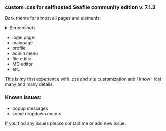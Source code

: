 
### custom .css for selfhosted Seafile community edition v. 7.1.3

Dark theme for almost all pages and elements:

<details>
  <summary>Screenshots</summary>
  
![](https://raw.githubusercontent.com/u-alexey/seafile_ce-edition_dark_theme/master/Screenshot_page.png)

![](https://raw.githubusercontent.com/u-alexey/seafile_ce-edition_dark_theme/master/Screenshot_page1.png)

![](https://raw.githubusercontent.com/u-alexey/seafile_ce-edition_dark_theme/master/Screenshot_css.png)

![](https://raw.githubusercontent.com/u-alexey/seafile_ce-edition_dark_theme/master/Screenshot_md.png)

</details>

* login page
* mainpage
* profile
* admin menu
* file editor
* MD editor
*  etc.

This is my first experience with .css and site customization and I know I lost many and many details.

### Known issues:

* popup messages
* some dropdown menus

If you find any issues please contact me or add new issue.
